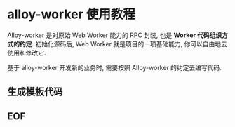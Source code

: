 # alloy-worker 使用教程

Alloy-worker 是对原始 Web Worker 能力的 RPC 封装, 也是 **Worker 代码组织方式的约定**. 初始化源码后, Web Worker 就是项目的一项基础能力, 你可以自由地去使用和修改它.

基于 alloy-worker 开发新的业务时, 需要按照 Alloy-worker 的约定去编写代码.


## 生成模板代码



## EOF
